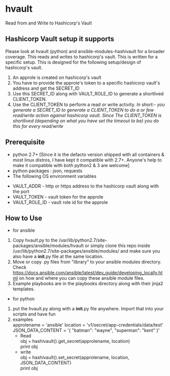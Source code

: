 # hvault
Read from and Write to Hashicorp's Vault
## Hashicorp Vault setup it supports
Please look at hvault (python) and ansible-modules-hashivault for a broader
coverage.
This reads and writes to hashicorp's vault. This is written for a specific
setup. This is designed for the following setup/design of hashicorp's vault.
1. An approle is created on hashicorp's vault  
2. You have to provide the approle's token to a specific hashicorp vault's
    address and get the SECRET_ID
3. Use this SECRET_ID along with VAULT_ROLE_ID to generate a shortlived
    CLIENT_TOKEN.
4. Use the CLIENT_TOKEN to perform a read or write activity.
    _In short:- you generate a SECRET_ID to generate a CLIENT_TOKEN to do a or
    few read/write action against hashicorp vault. Since The CLIENT_TOKEN is
    shortlived (depending on what you have set the timeout to be) you do this
    for every read/write_

## Prerequisite
* python 2.7+ [Since it is the defacto version shipped with all containers &
    most linux distros, I have kept it compatible with 2.7+. Anyone's help
    to make it compatible with both python2 & 3 are welcome]
* python packages : json, requests
* The following OS environment variables
- VAULT_ADDR - http or https address to the hashicorp vault along with the port
- VAULT_TOKEN - vault token for the approle
- VAULT_ROLE_ID - vault role id for the approle

## How to Use
* for ansible
1. Copy hvault.py to the /usr/lib/python2.7/site-packages/ansible/modules/hvault
 or simply clone this repo inside /usr/lib/python2.7/site-packages/ansible/modules/
 and make sure you also have a __init__.py file at the same location.
2. Move or copy .py files from "library" to your ansible modules directory.
 Check https://docs.ansible.com/ansible/latest/dev_guide/developing_locally.html
 on how and where you can copy these ansible module files.
3. Example playbooks are in the playbooks directory along with their jinja2
 templates.

* for python
1. put the hvault.py along with a __init__.py file anywhere. Import that into
   your scripts and have fun
2. examples  
approlename = 'ansible'
location = 'v1/secret/app-credentials/data/test'
JSON_DATA_CONTENT = '{ "batman": "wayne", "superman": "kent" }'
    - Read  
    obj = hashivault().get_secret(approlename, location)  
    print obj
    - write  
    obj = hashivault().set_secret(approlename, location, JSON_DATA_CONTENT)  
    print obj
